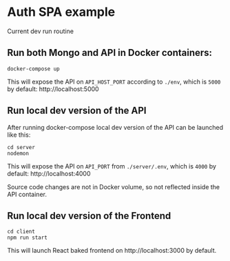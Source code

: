 # Auth SPA example

Current dev run routine

## Run both Mongo and API in Docker containers:

```
docker-compose up
```

This will expose the API on `API_HOST_PORT` according to `./env`, which is `5000` by default: http://localhost:5000

## Run local dev version of the API

After running docker-compose local dev version of the API can be launched like this:

```
cd server
nodemon
```

This will expose the API on `API_PORT` from `./server/.env`, which is `4000` by default: http://localhost:4000

Source code changes are not in Docker volume, so not reflected inside the API container.

## Run local dev version of the Frontend

```
cd client
npm run start
```

This will launch React baked frontend on http://localhost:3000 by default.